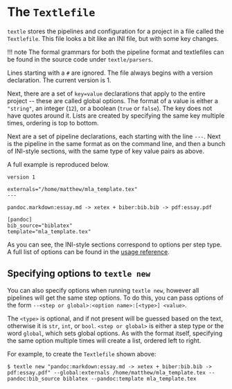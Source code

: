 # The `Textlefile`

`textle` stores the pipelines and configuration for a project in a file called the `Textlefile`. This file looks a bit like an INI file, but with some key changes.

!!! note
	The formal grammars for both the pipeline format and textlefiles can be found in the source code under `textle/parsers`.

Lines starting with a `#` are ignored. The file always begins with a version declaration. The current version is 1.

Next, there are a set of `key=value` declarations that apply to the entire project -- these are called global options. The format of a value is either a `"string"`, an integer (`12`), or a boolean (`true` or `false`).
The key does not have quotes around it. Lists are created by specifying the same key multiple times, ordering is top to bottom.

Next are a set of pipeline declarations, each starting with the line `---`. Next is the pipeline in the same format as on the command line, and then a bunch of INI-style sections, with the same type of key value pairs as above.

A full example is reproduced below.

```
version 1

externals="/home/matthew/mla_template.tex"
---

pandoc.markdown:essay.md -> xetex + biber:bib.bib -> pdf:essay.pdf

[pandoc]
bib_source="biblatex"
template="mla_template.tex"
```

As you can see, the INI-style sections correspond to options per step type. A full list of options can be found in the [usage reference](ref_main.md).

## Specifying options to `textle new`

You can also specify options when running `textle new`, however all pipelines will get the same step options. To do this, you can pass options of the form `--<step or global>:<option name>:[<type>] <value>`.

The `<type>` is optional, and if not present will be guessed based on the text, otherwise it is `str`, `int`, or `bool`. `<step or global>` is either a step type or the word `global`, which sets global options.
As with the format itself, specifying the same option multiple times will create a list, ordered left to right.

For example, to create the `Textlefile` shown above:

```
$ textle new "pandoc:markdown:essay.md -> xetex + biber:bib.bib -> pdf:essay.pdf" --global:externals /home/matthew/mla_template.tex --pandoc:bib_source biblatex --pandoc:template mla_template.tex
```
